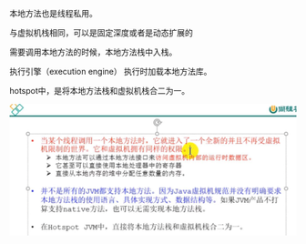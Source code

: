 本地方法也是线程私用。

与虚拟机栈相同，可以是固定深度或者是动态扩展的

需要调用本地方法的时候，本地方法栈中入栈。

执行引擎（execution engine） 执行时加载本地方法库。

hotspot中，是将本地方法栈和虚拟机栈合二为一。

![img_23.png](img/img_23.png)